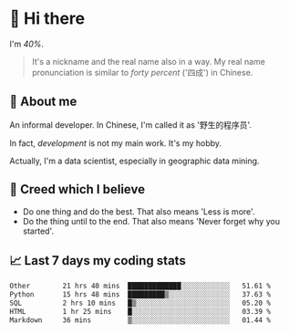 # 👋 Hi there

I'm *40%*.

> It's a nickname and the real name also in a way.
> My real name pronunciation is similar to *forty percent* ('四成') in Chinese.

## :speech_balloon: About me

An informal developer. In Chinese, I'm called it as '野生的程序员'.

In fact, _development_ is not my main work. It's my hobby.

Actually, I'm a data scientist, especially in geographic data mining.

## :see_no_evil: Creed which I believe

- Do one thing and do the best. That also means 'Less is more'.
- Do the thing until to the end. That also means 'Never forget why you started'.

## :chart_with_upwards_trend: Last 7 days my coding stats

<!--START_SECTION:waka-->

```txt
Other        21 hrs 40 mins  █████████████░░░░░░░░░░░░   51.61 %
Python       15 hrs 48 mins  █████████▒░░░░░░░░░░░░░░░   37.63 %
SQL          2 hrs 10 mins   █▒░░░░░░░░░░░░░░░░░░░░░░░   05.20 %
HTML         1 hr 25 mins    █░░░░░░░░░░░░░░░░░░░░░░░░   03.39 %
Markdown     36 mins         ▒░░░░░░░░░░░░░░░░░░░░░░░░   01.44 %
```

<!--END_SECTION:waka-->
